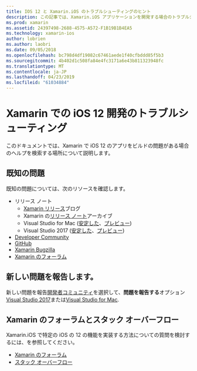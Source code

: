 ```yaml
---
title: IOS 12 と Xamarin.iOS のトラブルシューティングのヒント
description: この記事では、Xamarin.iOS アプリケーションを開発する場合のトラブルシューティングに使用できるリソースについて説明します。 新しい懸案事項、およびその他のトラブルシューティング リソースのレポートの既知の問題がについて説明します。
ms.prod: xamarin
ms.assetid: 24397498-2688-4575-A572-F1B19B1B4EA5
ms.technology: xamarin-ios
author: lobrien
ms.author: laobri
ms.date: 09/05/2018
ms.openlocfilehash: bc798d4df19082c67461aede1f40cfbddd85f5b3
ms.sourcegitcommit: 4b402d1c508fa84e4fc3171a6e43b811323948fc
ms.translationtype: MT
ms.contentlocale: ja-JP
ms.lasthandoff: 04/23/2019
ms.locfileid: "61034884"
---
```

# <a name="troubleshooting-ios-12-development-with-xamarin"></a>Xamarin での iOS 12 開発のトラブルシューティング

このドキュメントでは、Xamarin で iOS 12 のアプリをビルドの問題がある場合のヘルプを検索する場所について説明します。

## <a name="known-issues"></a>既知の問題

既知の問題については、次のリソースを確認します。

- リリース ノート
    - [Xamarin リリース](http://releases.xamarin.com/)ブログ
    - Xamarin の[リリース ノート](https://docs.microsoft.com/xamarin/ios/release-notes/)アーカイブ
    - Visual Studio for Mac ([安定した](https://docs.microsoft.com/visualstudio/releasenotes/vs2017-mac-relnotes)、[プレビュー](https://docs.microsoft.com/visualstudio/releasenotes/vs2017-mac-preview-relnotes))
    - Visual Studio 2017 ([安定した](https://docs.microsoft.com/visualstudio/releasenotes/vs2017-relnotes)、[プレビュー](https://docs.microsoft.com/visualstudio/releasenotes/vs2017-preview-relnotes))
- [Developer Community](https://developercommunity.visualstudio.com/search.html)
- [GitHub](https://github.com/xamarin/xamarin-macios/issues)
- [Xamarin Bugzilla](https://bugzilla.xamarin.com/query.cgi?product=iOS)
- [Xamarin のフォーラム](https://forums.xamarin.com/categories/ios)

## <a name="report-a-new-issue"></a>新しい問題を報告します。

新しい問題を報告[開発者コミュニティ](https://developercommunity.visualstudio.com/spaces/8/index.html)を選択して、**問題を報告する**オプション[Visual Studio 2017](https://docs.microsoft.com/visualstudio/ide/how-to-report-a-problem-with-visual-studio-2017)または[Visual Studio for Mac](https://docs.microsoft.com/visualstudio/mac/report-a-problem).

## <a name="xamarin-forums-and-stack-overflow"></a>Xamarin のフォーラムとスタック オーバーフロー

Xamarin.iOS で特定の iOS の 12 の機能を実装する方法についての質問を検討するには、を参照してください。

- [Xamarin のフォーラム](http://forums.xamarin.com/categories/ios)
- [スタック オーバーフロー](https://stackoverflow.com/search?tab=newest&q=xamarin)
